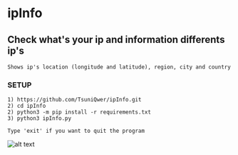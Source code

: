 # ipInfo
## Check what's your ip and information differents ip's
```
Shows ip's location (longitude and latitude), region, city and country
```
### SETUP 
```
1) https://github.com/TsuniQwer/ipInfo.git
2) cd ipInfo
2) python3 -m pip install -r requirements.txt
3) python3 ipInfo.py
```

``
 Type 'exit' if you want to quit the program
``


![alt text](https://cdn.hosterdaddy.com/img-assets/404/ipaddress.png "ip")
